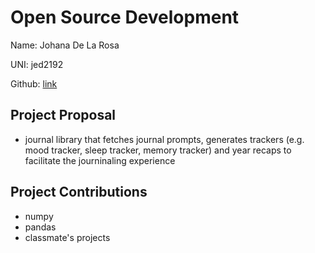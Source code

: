 # Open Source Development

Name: Johana De La Rosa

UNI: jed2192

Github: [link](https://github.com/jedlr)


## Project Proposal
* journal library that fetches journal prompts, generates trackers (e.g. mood tracker, sleep tracker, memory tracker) and year recaps to facilitate the journinaling experience 

## Project Contributions
* numpy
* pandas
* classmate's projects
